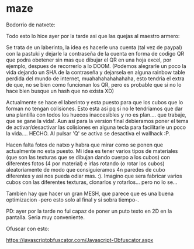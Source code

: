# maze
Bodorrio de natxete:

Todo esto lo hice ayer por la tarde asi que las quejas al maestro armero:

Se trata de un laberinto, la idea es hacerle una cuenta (tal vez de paypal) con la pastuki y dejarle la contraseña de la cuenta en forma de codigo QR que podra obetener sin mas que dibujar el QR en una hoja excel, por ejemplo, despues de recorrerlo a lo DOOM. (Podemos alegrarle un poco la vida dejando un SHA de la contraseña y dejarsela en alguna rainbow table perdida del mundo de internet, muahahahahahahaha, esto tendria el extra de que, no se bien como funcionan los QR, pero es probable que si no lo hace bien busque un hash que no exista XD)

Actualmente se hace el laberinto y esta puesto para que los cubos que lo forman no tengan colisiones. Esto esta asi pq si no le tendriamos que dar una plantilla con todos los huecos inaccesibles y no es plan.... que trabaje, que se gane la vida!. Aun asi para la version final debieramos poner el tema de activar/desactivar las colisiones en alguna tecla para facilitarle un poco la vida.... HECHO. Al pulsar 'Q' se activa  se desactiva el wallhack :P.

Hacen falta fotos de natxo y habra que mirar como se ponen que actualmente no esta puesto. Mi idea es tener varios tipos de materiales (que son las texturas que se dibujan dando cuerpo a los cubos) con diferentes fotos (4 por material) e irlas rotando (o rotar los cubos) aleatoriamente de modo que consiguieramos 4n paredes de cubo diferentes y asi nos pueda odiar mas. :). Imagino que sera fabricar varios cubos con las diferentes texturas, clonarlos y rotarlos... pero no lo se...

Tambien hay que hacer un gran MESH, que parece que es una buena optimizacion -pero esto solo al final y si sobra tiempo-.

PD: ayer por la tarde no fui capaz de poner un puto texto en 2D en la pantalla. Seria muy conveniente.

Ofuscar con esto:

https://javascriptobfuscator.com/Javascript-Obfuscator.aspx
